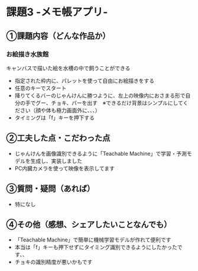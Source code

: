 # 課題3 -メモ帳アプリ-

## ①課題内容（どんな作品か）
### お絵描き水族館
 キャンバスで描いた絵を水槽の中で飼うことができる
- 指定された枠内に、パレットを使って自由にお絵描きをする
- 任意のキーでスタート
- 降りてくるバーのじゃんけんに勝つように、左上の映像内におさまる形で自分の手でグー、チョキ、パーを出す　※できるだけ背景はシンプルにしてください（顔や体も極力画面外に、、、）
- タイミングは「f」キーを押下する

## ②工夫した点・こだわった点
-  じゃんけんを画像識別できるように「Teachable Machine」で学習・予測モデルを生成し、実装しました
-  PC内臓カメラを使って映像を表示してます

## ③質問・疑問（あれば）
- 特になし

## ④その他（感想、シェアしたいことなんでも）
- 「Teachable Machine」で簡単に機械学習モデルが作れて便利です
- 本当は「f」キーも押下せずにタイミング識別できるようにしたかったです、、
- チョキの識別精度が悪いかもです
